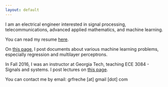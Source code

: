 ```yaml
---
layout: default
---
```


I am an electrical engineer interested in signal processing, telecommunications, advanced applied mathematics, and machine learning.

You can read my resume [here](about).

On [this page](machine_learning), 
I post documents about various machine learning problems, especially regression and multilayer perceptrons.

In Fall 2016, I was an instructor at Georgia Tech, teaching ECE 3084 - Signals and systems. 
I post lectures on [this page](signal_processing).

You can contact me by email: grfreche \[at\] gmail \[dot\] com
